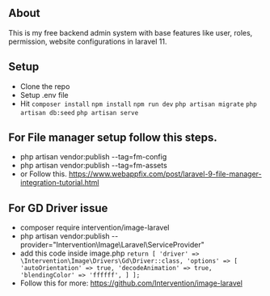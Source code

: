 

## About 
This is my free backend admin system with base features like user, roles, permission, website configurations in laravel 11.

## Setup
- Clone the repo
- Setup .env file
- Hit 
`composer install`
`npm install`
`npm run dev`
`php artisan migrate`
`php artisan db:seed`
`php artisan serve`


## For File manager setup follow this steps.
- php artisan vendor:publish --tag=fm-config
- php artisan vendor:publish --tag=fm-assets
- or Follow this. https://www.webappfix.com/post/laravel-9-file-manager-integration-tutorial.html

## For GD Driver issue
- composer require intervention/image-laravel
- php artisan vendor:publish --provider="Intervention\Image\Laravel\ServiceProvider"
- add this code inside image.php
`return [
  'driver' => \Intervention\Image\Drivers\Gd\Driver::class,
  'options' => [
  'autoOrientation' => true,
  'decodeAnimation' => true,
  'blendingColor' => 'ffffff',
  ]
  ];`
- Follow this for more: https://github.com/Intervention/image-laravel

